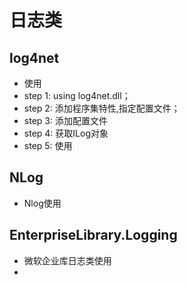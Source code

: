 ﻿
# 日志类

## log4net

- 使用
- step 1: using log4net.dll；
- step 2: 添加程序集特性,指定配置文件；
- step 3: 添加配置文件
- step 4: 获取ILog对象
- step 5: 使用

## NLog

- Nlog使用

## EnterpriseLibrary.Logging

- 微软企业库日志类使用
- 